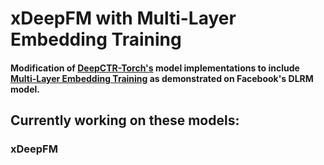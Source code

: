 # xDeepFM with Multi-Layer Embedding Training

#### Modification of [DeepCTR-Torch's](https://github.com/shenweichen/DeepCTR-Torch) model implementations to include [Multi-Layer Embedding Training](https://arxiv.org/abs/2006.05623) as demonstrated on Facebook's DLRM model.

## Currently working on these models:

### xDeepFM
